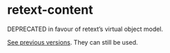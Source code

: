 # retext-content

DEPRECATED in favour of retext’s virtual object model.

[See previous versions](https://github.com/wooorm/retext-content/tree/81fdf38f47d00ae1836b59d8ec04ad65b8d5a08c).
They can still be used.
